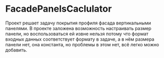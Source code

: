 # FacadePanelsCaclulator

Проект решает задачу покрытия профиля фасада вертикальными панелями.
В проекте заложена возможность настраивать размер панели, но воспользоваться ей извне нельзя потому что формат входных данных
соответствует формату в задаче, а в нём размера панели нет, она константа, но проблемы в этом нет, всё легко можно добавить.